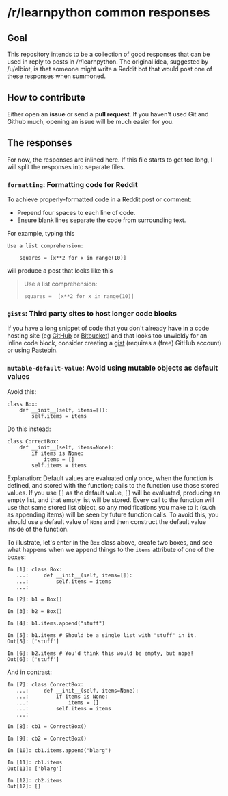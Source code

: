 # /r/learnpython common responses

## Goal

This repository intends to be a collection of good responses that can be used
in reply to posts in /r/learnpython. The original idea, suggested by
/u/elbiot, is that someone might write a Reddit bot that would post one of
these responses when summoned.

## How to contribute

Either open an **issue** or send a **pull request**. If you haven't used Git
and Github much, opening an issue will be much easier for you.

## The responses

For now, the responses are inlined here. If this file starts to get too long,
I will split the responses into separate files.

### `formatting`: Formatting code for Reddit

To achieve properly-formatted code in a Reddit post or comment:

-	Prepend four spaces to each line of code.
-	Ensure blank lines separate the code from surrounding text.

For example, typing this

```
Use a list comprehension:

    squares = [x**2 for x in range(10)]
```

will produce a post that looks like this

> Use a list comprehension:
>
> ```
> squares =  [x**2 for x in range(10)]
> ```

### `gists`: Third party sites to host longer code blocks

If you have a long snippet of code that you don't already have in a code
hosting site (eg [GitHub](https://github.com) or
[Bitbucket](https://bitbucket.org/)) and that looks too unwieldy for an inline
code block, consider creating a [gist](https://gist.github.com/) (requires a
(free) GitHub account) or using [Pastebin](http://pastebin.com/).

### `mutable-default-value`: Avoid using mutable objects as default values

Avoid this:

```
class Box:
    def __init__(self, items=[]):
        self.items = items
```

Do this instead:

```
class CorrectBox:
    def __init__(self, items=None):
        if items is None:
            items = []
        self.items = items
```

Explanation: Default values are evaluated only once, when the function is
defined, and stored with the function; calls to the function use those stored
values. If you use `[]` as the default value, `[]` will be evaluated,
producing an empty list, and that empty list will be stored. Every call to
the function will use that same stored list object, so any modifications you
make to it (such as appending items) will be seen by future function calls. To
avoid this, you should use a default value of `None` and then construct the
default value inside of the function.

To illustrate, let's enter in the `Box` class above, create two boxes, and see
what happens when we append things to the `items` attribute of one of the boxes:

```
In [1]: class Box:
   ...:     def __init__(self, items=[]):
   ...:         self.items = items
   ...:

In [2]: b1 = Box()

In [3]: b2 = Box()

In [4]: b1.items.append("stuff")

In [5]: b1.items # Should be a single list with "stuff" in it.
Out[5]: ['stuff']

In [6]: b2.items # You'd think this would be empty, but nope!
Out[6]: ['stuff']
```

And in contrast:

```
In [7]: class CorrectBox:
   ...:     def __init__(self, items=None):
   ...:         if items is None:
   ...:             items = []
   ...:         self.items = items
   ...:

In [8]: cb1 = CorrectBox()

In [9]: cb2 = CorrectBox()

In [10]: cb1.items.append("blarg")

In [11]: cb1.items
Out[11]: ['blarg']

In [12]: cb2.items
Out[12]: []
```
